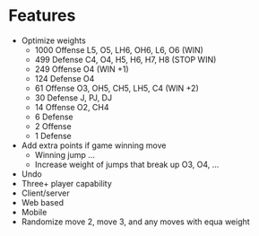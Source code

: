 # Features
- Optimize weights
  - 1000 Offense L5, O5, LH6, OH6, L6, O6 (WIN)
  -  499 Defense C4, O4, H5, H6, H7, H8 (STOP WIN)
  -  249 Offense O4 (WIN +1)
  -  124 Defense O4
  -   61 Offense O3, OH5, CH5, LH5, C4 (WIN +2)
  -   30 Defense J, PJ, DJ
  -   14 Offense O2, CH4
  -    6 Defense
  -    2 Offense
  -    1 Defense
- Add extra points if game winning move
  - Winning jump ...
  - Increase weight of jumps that break up O3, O4, ...
- Undo
- Three+ player capability
- Client/server
- Web based
- Mobile
- Randomize move 2, move 3, and any moves with equa weight
